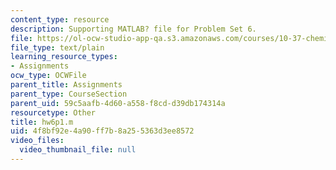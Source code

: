 ```yaml
---
content_type: resource
description: Supporting MATLAB? file for Problem Set 6.
file: https://ol-ocw-studio-app-qa.s3.amazonaws.com/courses/10-37-chemical-and-biological-reaction-engineering-spring-2007/4f8bf92e4a90ff7b8a255363d3ee8572_hw6p1.m
file_type: text/plain
learning_resource_types:
- Assignments
ocw_type: OCWFile
parent_title: Assignments
parent_type: CourseSection
parent_uid: 59c5aafb-4d60-a558-f8cd-d39db174314a
resourcetype: Other
title: hw6p1.m
uid: 4f8bf92e-4a90-ff7b-8a25-5363d3ee8572
video_files:
  video_thumbnail_file: null
---
```

